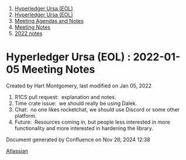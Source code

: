 1. [Hyperledger Ursa (EOL)](index.html)
2. [Hyperledger Ursa (EOL)](19595269.html)
3. [Meeting Agendas and Notes](Meeting-Agendas-and-Notes_19603313.html)
4. [Meeting Notes](Meeting-Notes_19611649.html)
5. [2022 notes](2022-notes_19612152.html)

# Hyperledger Ursa (EOL) : 2022-01-05 Meeting Notes

Created by Hart Montgomery, last modified on Jan 05, 2022

1. R1CS pull request:  explanation and notes.
2. Time crate issue:  we should really be using Dalek.
3. Chat:  no one likes rocketchat, we should use Discord or some other platform.
4. Future:  Resources coming in, but people less interested in more functionality and more interested in hardening the library.

Document generated by Confluence on Nov 26, 2024 12:38

[Atlassian](http://www.atlassian.com/)
